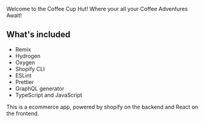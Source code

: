 Welcome to the Coffee Cup Hut! Where your all your Coffee Adventures Await!

## What's included

- Remix
- Hydrogen
- Oxygen
- Shopify CLI
- ESLint
- Prettier
- GraphQL generator
- TypeScript and JavaScript
  
This is a ecommerce app, powered by shopify on the backend and React on the frontend.
